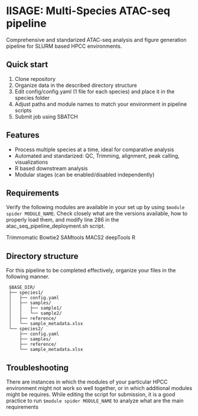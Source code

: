 # IISAGE: Multi-Species ATAC-seq pipeline
Comprehensive and standarized ATAC-seq analysis and figure generation pipeline for SLURM based HPCC environments.

## Quick start
1. Clone repository
2. Organize data in the described directory structure
3. Edit config/config.yaml (1 file for each species) and place it in the species folder
4. Adjust paths and module names to match your environment in pipeline scripts
5. Submit job using SBATCH

## Features
- Process multiple species at a time, ideal for comparative analysis
- Automated and standarized: QC, Trimming, alignment, peak calling, visualizations
- R based downstream analysis
- Modular stages (can be enabled/disabled independently)

## Requirements
Verify the following modules are available in your set up  by using `$module spider MODULE_NAME`. Check closely what are the versions available, how to properly load them, and modify line 286 in the atac_seq_pipeline_deployment.sh script.

Trimmomatic
Bowtie2
SAMtools
MACS2
deepTools
R

## Directory structure

For this pipeline to be completed effectively, organize your files in the following manner.
```
 $BASE_DIR/
 ├── species1/
 │   ├── config.yaml
 │   ├── samples/
 │   │   ├── sample1/
 │   │   └── sample2/
 │   ├── reference/
 │   └── sample_metadata.xlsx
 └── species2/
     ├── config.yaml
     ├── samples/
     ├── reference/
     └── sample_metadata.xlsx
```
## Troubleshooting
There are instances in which the modules of your particular HPCC environment might not work so well together, or in which additional modules might be requires. While editing the script for submission, it is a good practice to run `$module spider MODULE_NAME` to analyze what are the main requirements
